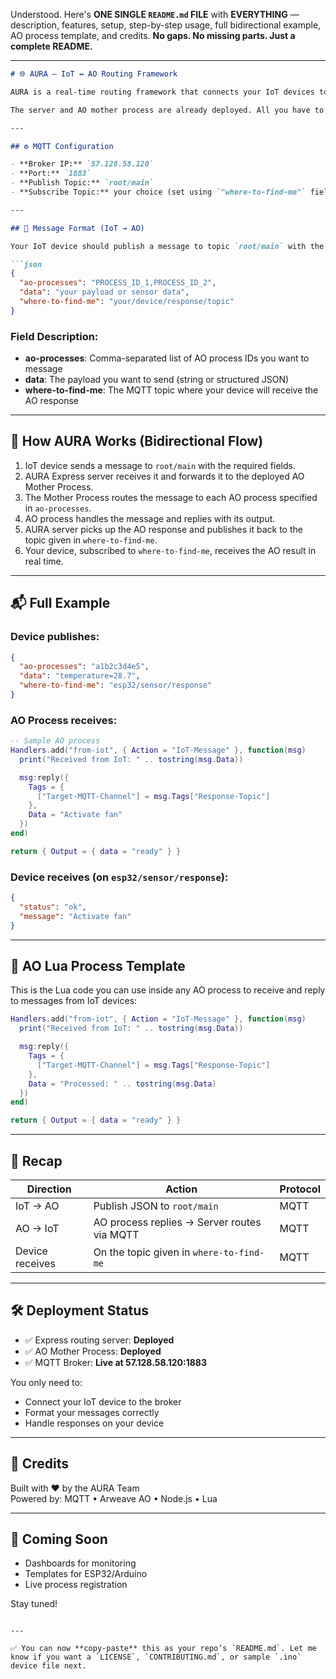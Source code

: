 Understood. Here's **ONE SINGLE `README.md` FILE** with **EVERYTHING** — description, features, setup, step-by-step usage, full bidirectional example, AO process template, and credits. **No gaps. No missing parts. Just a complete README.**

---

```markdown
# 🌐 AURA – IoT ↔ AO Routing Framework

AURA is a real-time routing framework that connects your IoT devices to the Arweave AO compute network. It enables **two-way communication** between your devices and decentralized processes, allowing you to send data to AO and receive intelligent responses back — effortlessly.

The server and AO mother process are already deployed. All you have to do is plug in your IoT device and start publishing MQTT messages in the correct format.

---

## ⚙️ MQTT Configuration

- **Broker IP:** `57.128.58.120`
- **Port:** `1883`
- **Publish Topic:** `root/main`
- **Subscribe Topic:** your choice (set using `"where-to-find-me"` field)

---

## 💬 Message Format (IoT → AO)

Your IoT device should publish a message to topic `root/main` with the following structure:

```json
{
  "ao-processes": "PROCESS_ID_1,PROCESS_ID_2",
  "data": "your payload or sensor data",
  "where-to-find-me": "your/device/response/topic"
}
```

### Field Description:

- **ao-processes**: Comma-separated list of AO process IDs you want to message
- **data**: The payload you want to send (string or structured JSON)
- **where-to-find-me**: The MQTT topic where your device will receive the AO response

---

## 🔁 How AURA Works (Bidirectional Flow)

1. IoT device sends a message to `root/main` with the required fields.
2. AURA Express server receives it and forwards it to the deployed AO Mother Process.
3. The Mother Process routes the message to each AO process specified in `ao-processes`.
4. AO process handles the message and replies with its output.
5. AURA server picks up the AO response and publishes it back to the topic given in `where-to-find-me`.
6. Your device, subscribed to `where-to-find-me`, receives the AO result in real time.

---

## 📬 Full Example

### Device publishes:

```json
{
  "ao-processes": "a1b2c3d4e5",
  "data": "temperature=28.7",
  "where-to-find-me": "esp32/sensor/response"
}
```

### AO Process receives:

```lua
-- Sample AO process
Handlers.add("from-iot", { Action = "IoT-Message" }, function(msg)
  print("Received from IoT: " .. tostring(msg.Data))

  msg:reply({
    Tags = {
      ["Target-MQTT-Channel"] = msg.Tags["Response-Topic"]
    },
    Data = "Activate fan"
  })
end)

return { Output = { data = "ready" } }
```

### Device receives (on `esp32/sensor/response`):

```json
{
  "status": "ok",
  "message": "Activate fan"
}
```

---

## 🧠 AO Lua Process Template

This is the Lua code you can use inside any AO process to receive and reply to messages from IoT devices:

```lua
Handlers.add("from-iot", { Action = "IoT-Message" }, function(msg)
  print("Received from IoT: " .. tostring(msg.Data))

  msg:reply({
    Tags = {
      ["Target-MQTT-Channel"] = msg.Tags["Response-Topic"]
    },
    Data = "Processed: " .. tostring(msg.Data)
  })
end)

return { Output = { data = "ready" } }
```

---

## 📌 Recap

| Direction        | Action                                          | Protocol |
|------------------|--------------------------------------------------|----------|
| IoT → AO         | Publish JSON to `root/main`                      | MQTT     |
| AO → IoT         | AO process replies → Server routes via MQTT      | MQTT     |
| Device receives  | On the topic given in `where-to-find-me`         | MQTT     |

---

## 🛠 Deployment Status

- ✅ Express routing server: **Deployed**
- ✅ AO Mother Process: **Deployed**
- ✅ MQTT Broker: **Live at 57.128.58.120:1883**

You only need to:
- Connect your IoT device to the broker
- Format your messages correctly
- Handle responses on your device

---

## 🤝 Credits

Built with ❤️ by the AURA Team  
Powered by: MQTT • Arweave AO • Node.js • Lua

---

## 🧪 Coming Soon

- Dashboards for monitoring
- Templates for ESP32/Arduino
- Live process registration

Stay tuned!
```

---

✅ You can now **copy-paste** this as your repo’s `README.md`. Let me know if you want a `LICENSE`, `CONTRIBUTING.md`, or sample `.ino` device file next.
